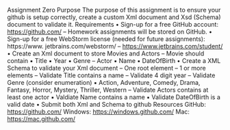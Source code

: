 Assignment	Zero
Purpose
The	purpose	of	 this	assignment	is	to	ensure	your	github	is	setup	correctly,	create	a	custom Xml
document	and	Xsd	(Schema)	document	to	validate	it.
Requirements
• Sign-up	for	a	free	GitHub	account:	https://github.com/	– Homework	assignments	will	be
stored	on	GitHub.
• Sign-up for	a	free	WebStorm	license	(needed	for	future	assignments):	https://www.
jetbrains.com/webstorm/
– https://www.jetbrains.com/student/
• Create	an	Xml	document	to	store	Movies	and	Actors
– Movie	should	contain
▪ Title
▪ Year
▪ Genre
– Actor
▪ Name
▪ DateOfBirth
• Create	a	XML	Schema	to	validate	your	Xml	document
– One	root	element	<movies>
– 1	or	more	<movie>	elements
– Validate	Title	contains	a	name
– Validate	4	digit	year
– Validate	Genre	(consider	enumeration)
▪ Action,	 Adventure,	 Comedy,	 Drama,	 Fantasy, Horror,	 Mystery,	 Thriller,
Western
– Validate	Actors	contains at	least	one	actor
▪ Valdiate	Name	contains	a	name
▪ Validate	DateOfBirth	is	a	valid	date
• Submit	both	Xml	and	Schema	to	github
Resources
GitHub:	https://github.com/
Windows:	https://windows.github.com/
Mac:	https://mac.github.com/	
